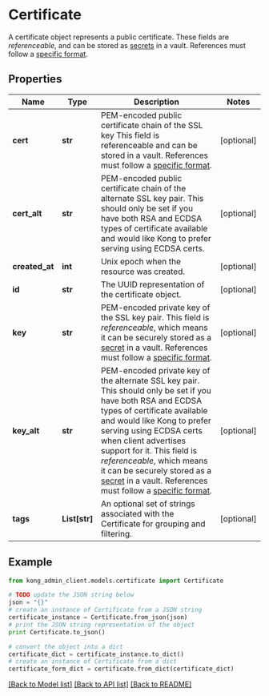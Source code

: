 # Certificate

A certificate object represents a public certificate. These fields are _referenceable_, and can be stored as [secrets](http://docs.konqhq.com/gateway/latest/plan-and-deploy/security/secrets-management/getting-started) in a vault. References must follow a [specific format](/gateway/latest/plan-and-deploy/security/secrets-management/reference-format).

## Properties

Name | Type | Description | Notes
------------ | ------------- | ------------- | -------------
**cert** | **str** | PEM-encoded public certificate chain of the SSL key This field is referenceable and can be stored in a vault. References must follow a [specific format](/gateway/latest/plan-and-deploy/security/secrets-management/reference-format). | [optional] 
**cert_alt** | **str** | PEM-encoded public certificate chain of the alternate SSL key pair. This should only be set if you have both RSA and ECDSA types of certificate available and would like Kong to prefer serving using ECDSA certs. | [optional] 
**created_at** | **int** | Unix epoch when the resource was created. | [optional] 
**id** | **str** | The UUID representation of the certificate object. | [optional] 
**key** | **str** | PEM-encoded private key of the SSL key pair. This field is _referenceable_, which means it can be securely stored as a [secret](/gateway/latest/plan-and-deploy/security/secrets-management/getting-started) in a vault. References must follow a [specific format](/gateway/latest/plan-and-deploy/security/secrets-management/reference-format). | [optional] 
**key_alt** | **str** | PEM-encoded private key of the alternate SSL key pair. This should only be set if you have both RSA and ECDSA types of certificate available and would like Kong to prefer serving using ECDSA certs when client advertises support for it. This field is _referenceable_, which means it can be securely stored as a [secret](/gateway/latest/plan-and-deploy/security/secrets-management/getting-started) in a vault. References must follow a [specific format](/gateway/latest/plan-and-deploy/security/secrets-management/reference-format). | [optional] 
**tags** | **List[str]** | An optional set of strings associated with the Certificate for grouping and filtering. | [optional] 

## Example

```python
from kong_admin_client.models.certificate import Certificate

# TODO update the JSON string below
json = "{}"
# create an instance of Certificate from a JSON string
certificate_instance = Certificate.from_json(json)
# print the JSON string representation of the object
print Certificate.to_json()

# convert the object into a dict
certificate_dict = certificate_instance.to_dict()
# create an instance of Certificate from a dict
certificate_form_dict = certificate.from_dict(certificate_dict)
```
[[Back to Model list]](../README.md#documentation-for-models) [[Back to API list]](../README.md#documentation-for-api-endpoints) [[Back to README]](../README.md)


